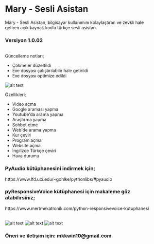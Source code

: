 # Mary - Sesli Asistan
Mary - Sesli Asistan, bilgisayar kullanımını kolaylaştıran ve zevkli hale getiren açık kaynak kodlu türkçe sesli asistan.
</br>
<h3>Versiyon 1.0.02</h3>

</br>
Güncelleme notları;
<ul>
  <li>Çökmeler düzeltildi</li>
  <li>Exe dosyası çalıştırılabilir hale getirildi</li>
  <li>Exe dosyası optimize edildi</li>
</ul>

![alt text](https://i.hizliresim.com/XrnpjR.png)

Özellikleri;
<ul>
  <li>Video açma</li>
  <li>Google araması yapma</li>
  <li>Youtube'da arama yapma</li>
  <li>Araştırma yapma</li>
  <li>Sohbet etme</li>
  <li>Web'de arama yapma</li>
  <li>Kur çeviri</li>
  <li>Program açma</li>
  <li>Website açma</li>
  <li>İngilizce Türkçe çeviri</li>
  <li>Hava durumu</li>
</ul>
<h3>PyAudio kütüphanesini indirmek için; </h3>
https://www.lfd.uci.edu/~gohlke/pythonlibs/#pyaudio
</br>

<h3>pyResponsiveVoice kütüphanesi için makaleme göz atabilirsiniz; </h3>
https://www.mertmekatronik.com/python-responsivevoice-kutuphanesi
</br>
</br>

![alt text](https://i.hizliresim.com/DU4OAs.png)
![alt text](https://i.hizliresim.com/KgUN39.png)
![alt text](https://i.hizliresim.com/e0GEUc.png)
<h3>Öneri ve iletişim için: mkkwin10@gmail.com</h3>
